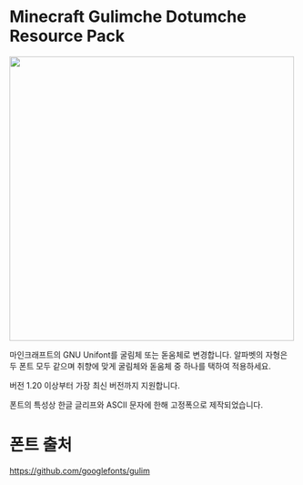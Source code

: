 # Minecraft Gulimche Dotumche Resource Pack

<img src="https://github.com/BinRecycle/MCJE-Gulimche-Dotumche-Resource-Pack/blob/main/Preview/preview2.png" width="500" height="500"/>

마인크래프트의 GNU Unifont를 굴림체 또는 돋움체로 변경합니다.
알파벳의 자형은 두 폰트 모두 같으며 취향에 맞게 굴림체와 돋움체 중 하나를 택하여 적용하세요.

버전 1.20 이상부터 가장 최신 버전까지 지원합니다.

폰트의 특성상 한글 글리프와 ASCII 문자에 한해 고정폭으로 제작되었습니다.

# 폰트 출처
https://github.com/googlefonts/gulim

